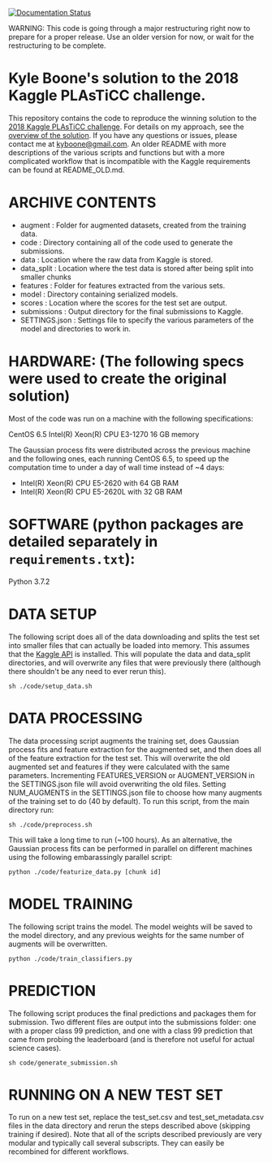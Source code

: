 [![Documentation Status](https://readthedocs.org/projects/avocado-classifier/badge/?version=latest)](https://avocado-classifier.readthedocs.io/en/latest/?badge=latest)


WARNING: This code is going through a major restructuring right now to prepare
for a proper release. Use an older version for now, or wait for the
restructuring to be complete.

# Kyle Boone's solution to the 2018 Kaggle PLAsTiCC challenge.

This repository contains the code to reproduce the winning solution to the
[2018 Kaggle PLAsTiCC challenge](https://www.kaggle.com/c/PLAsTiCC-2018). For
details on my approach, see the [overview of the
solution](https://www.kaggle.com/c/PLAsTiCC-2018/discussion/75033). If you have
any questions or issues, please contact me at kyboone@gmail.com. An older
README with more descriptions of the various scripts and functions but with a
more complicated workflow that is incompatible with the Kaggle requirements can
be found at README\_OLD.md.

# ARCHIVE CONTENTS
- augment             : Folder for augmented datasets, created from the training data.
- code                : Directory containing all of the code used to generate the submissions.
- data                : Location where the raw data from Kaggle is stored.
- data_split          : Location where the test data is stored after being split into smaller chunks
- features            : Folder for features extracted from the various sets.
- model               : Directory containing serialized models.
- scores              : Location where the scores for the test set are output.
- submissions         : Output directory for the final submissions to Kaggle.
- SETTINGS.json       : Settings file to specify the various parameters of the model and directories to work in.

# HARDWARE: (The following specs were used to create the original solution)
Most of the code was run on a machine with the following specifications:

CentOS 6.5
Intel(R) Xeon(R) CPU E3-1270
16 GB memory

The Gaussian process fits were distributed across the previous machine and the
following ones, each running CentOS 6.5, to speed up the computation time to
under a day of wall time instead of ~4 days:
- Intel(R) Xeon(R) CPU E5-2620 with 64 GB RAM
- Intel(R) Xeon(R) CPU E5-2620L with 32 GB RAM

# SOFTWARE (python packages are detailed separately in `requirements.txt`):
Python 3.7.2

# DATA SETUP

The following script does all of the data downloading and splits
the test set into smaller files that can actually be loaded into memory. This
assumes that the [Kaggle API](https://github.com/Kaggle/kaggle-api) is
installed. This will populate the data and data\_split directories, and will
overwrite any files that were previously there (although there shouldn't be any
need to ever rerun this).

    sh ./code/setup_data.sh    

# DATA PROCESSING

The data processing script augments the training set, does Gaussian process
fits and feature extraction for the augmented set, and then does all of the
feature extraction for the test set. This will overwrite the old augmented
set and features if they were calculated with the same parameters.
Incrementing FEATURES\_VERSION or AUGMENT\_VERSION in the SETTINGS.json file
will avoid overwriting the old files. Setting NUM\_AUGMENTS in the
SETTINGS.json file to choose how many augments of the training set to do (40 by
default). To run this script, from the main directory run:

    sh ./code/preprocess.sh

This will take a long time to run (~100 hours). As an alternative, the Gaussian
process fits can be performed in parallel on different machines using the
following embarassingly parallel script:

    python ./code/featurize_data.py [chunk id]

# MODEL TRAINING

The following script trains the model. The model weights will be saved to the
model directory, and any previous weights for the same number of augments will
be overwritten.

    python ./code/train_classifiers.py

# PREDICTION

The following script produces the final predictions and packages them for
submission. Two different files are output into the submissions folder: one
with a proper class 99 prediction, and one with a class 99 prediction that came
from probing the leaderboard (and is therefore not useful for actual science
cases).

    sh code/generate_submission.sh

# RUNNING ON A NEW TEST SET

To run on a new test set, replace the test\_set.csv and test\_set\_metadata.csv
files in the data directory and rerun the steps described above (skipping
training if desired). Note that all of the scripts described previously are
very modular and typically call several subscripts. They can easily be
recombined for different workflows.
